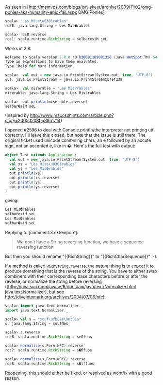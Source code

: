 As seen in [http://msmvps.com/blogs/jon_skeet/archive/2009/11/02/omg-ponies-aka-humanity-epic-fail.aspx OMG Ponies]:

```scala
scala> "Les Mise\u0301rables"
res0: java.lang.String = Les Mis�rables

scala> res0.reverse
res1: scala.runtime.RichString = selbaŕesiM seL
```
Works in 2.8:

```scala
Welcome to Scala version 2.8.0.r0-b20091109091326 (Java HotSpot(TM) 64-Bit Server VM, Java 1.6.0_15).
Type in expressions to have them evaluated.
Type :help for more information.

scala>  val out = new java.io.PrintStream(System.out, true, "UTF-8")
out: java.io.PrintStream = java.io.PrintStream@b4ef239

scala>  val miserable = "Les Mis?rables"
miserable: java.lang.String = Les Mis?rables

scala>  out.println(miserable.reverse)
selbar�siM seL
```

(Inspired by http://www.macosxhints.com/article.php?story=20050208053951714)

I opened #2596 to deal with Console.println/the interpreter not printing utf correctly.
I'll leave this closed, but note that the issue is still there. The original ticket used unicode combining chars, an e followed by an accute sign, not an accented e, like in �. Here's the full test with output:

```scala
object Test extends Application {
  val out = new java.io.PrintStream(System.out, true, "UTF-8")
  val xs = "Les Mise\u0301rables"
  val ys = "Les Mis�rables"
  out.println(xs)
  out.println(xs.reverse)
  out.println(ys)
  out.println(ys.reverse)
}
```

giving:

```scala
Les Mis�rables
selbaŕesiM seL
Les Mis�rables
selbar�siM seL
```
Replying to [comment:3 extempore]:
> We don't have a String reversing function, we have a sequence reversing function

But then you should rename "{{RichString}}" to "{{RichCharSequence}}" :-). 

If a method is called `RichString.reverse`, the natural thing is to expect it to produce something that is the reverse of the string. You have to either swap combiners with their corresponding base characters before or after the reverse, or normalize the string before reversing ([http://java.sun.com/javase/6/docs/api/java/text/Normalizer.html java.text.Normalizer], but see http://diveintomark.org/archives/2004/07/06/nfc).

```scala
scala> import java.text.Normalizer._
import java.text.Normalizer._

scala> val s = "souf\ufb02e\u0301s" 
s: java.lang.String = soufﬂés

scala> s.reverse                    
res6: scala.runtime.RichString = śeﬂfuos

scala> normalize(s,Form.NFC).reverse
res7: scala.runtime.RichString = s�ﬂfuos

scala> normalize(s,Form.NFKC).reverse
res8: scala.runtime.RichString = s�lffuos
```

Reopening, this should either be fixed, or resolved as wontfix with a good reason.
